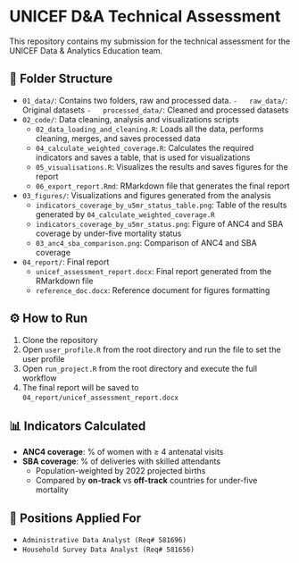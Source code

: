 # UNICEF D&A Technical Assessment

This repository contains my submission for the technical assessment for the UNICEF Data & Analytics Education team.

## 📁 Folder Structure

-   `01_data/`: Contains two folders, raw and processed data. `-   raw_data/`: Original datasets `-   processed_data/`: Cleaned and processed datasets
-   `02_code/`: Data cleaning, analysis and visualizations scripts
    -   `02_data_loading_and_cleaning.R`: Loads all the data, performs cleaning, merges, and saves processed data
    -   `04_calculate_weighted_coverage.R`: Calculates the required indicators and saves a table, that is used for visualizations
    -   `05_visualisations.R`: Visualizes the results and saves figures for the report
    -   `06_export_report.Rmd`: RMarkdown file that generates the final report
-   `03_figures/`: Visualizations and figures generated from the analysis
    -   `indicators_coverage_by_u5mr_status_table.png`: Table of the results generated by `04_calculate_weighted_coverage.R`
    -   `indicators_coverage_by_u5mr_status.png`: Figure of ANC4 and SBA coverage by under-five mortality status
    -   `03_anc4_sba_comparison.png`: Comparison of ANC4 and SBA coverage
-   `04_report/`: Final report
    -   `unicef_assessment_report.docx`: Final report generated from the RMarkdown file
    -   `reference_doc.docx`: Reference document for figures formatting

## ⚙️ How to Run

1.  Clone the repository
2.  Open `user_profile.R` from the root directory and run the file to set the user profile
3.  Open `run_project.R` from the root directory and execute the full workflow
4.  The final report will be saved to `04_report/unicef_assessment_report.docx`

## 📊 Indicators Calculated

-   **ANC4 coverage**: % of women with ≥ 4 antenatal visits
-   **SBA coverage**: % of deliveries with skilled attendants
    -   Population-weighted by 2022 projected births
    -   Compared by **on-track** vs **off-track** countries for under-five mortality

## 💬 Positions Applied For

-   `Administrative Data Analyst (Req# 581696)`
-   `Household Survey Data Analyst (Req# 581656)`
